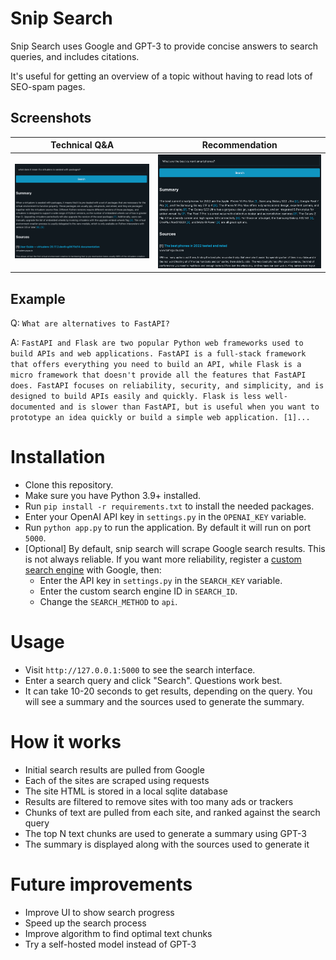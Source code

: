 # Snip Search

Snip Search uses Google and GPT-3 to provide concise answers to search queries, and includes citations.

It's useful for getting an overview of a topic without having to read lots of SEO-spam pages.

## Screenshots

| Technical Q&A                   | Recommendation                  |
|---------------------------------|---------------------------------|
| ![Search 1](images/screen1.png) | ![Search 2](images/screen2.png) |

## Example

Q: `What are alternatives to FastAPI?`

A: ```FastAPI and Flask are two popular Python web frameworks used to build APIs and web applications. FastAPI is a full-stack framework that offers everything you need to build an API, while Flask is a micro framework that doesn't provide all the features that FastAPI does. FastAPI focuses on reliability, security, and simplicity, and is designed to build APIs easily and quickly. Flask is less well-documented and is slower than FastAPI, but is useful when you want to prototype an idea quickly or build a simple web application. [1]...```

# Installation

* Clone this repository.
* Make sure you have Python 3.9+ installed.
* Run `pip install -r requirements.txt` to install the needed packages.
* Enter your OpenAI API key in `settings.py` in the `OPENAI_KEY` variable.
* Run `python app.py` to run the application.  By default it will run on port `5000`.
* [Optional] By default, snip search will scrape Google search results.  This is not always reliable.  If you want more reliability, register a [custom search engine](https://developers.google.com/custom-search/) with Google, then:
  * Enter the API key in `settings.py` in the `SEARCH_KEY` variable.  
  * Enter the custom search engine ID in `SEARCH_ID`.
  * Change the `SEARCH_METHOD` to `api`.

# Usage

* Visit `http://127.0.0.1:5000` to see the search interface.
* Enter a search query and click "Search".  Questions work best.
* It can take 10-20 seconds to get results, depending on the query.  You will see a summary and the sources used to generate the summary.

# How it works

* Initial search results are pulled from Google
* Each of the sites are scraped using requests
* The site HTML is stored in a local sqlite database
* Results are filtered to remove sites with too many ads or trackers
* Chunks of text are pulled from each site, and ranked against the search query
* The top N text chunks are used to generate a summary using GPT-3
* The summary is displayed along with the sources used to generate it

# Future improvements

* Improve UI to show search progress
* Speed up the search process
* Improve algorithm to find optimal text chunks
* Try a self-hosted model instead of GPT-3